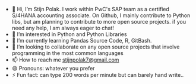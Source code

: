 - 👋 Hi, I’m Stijn Polak. I work within PwC's SAP team as a certified S/4HANA accounting associate.
On Github, I mainly contribute to Python libs, but am planning to contribute to more open source projects. if you need any help, I am always eager to chat!
- 👀 I’m interested in Python and Python Libraries
- 🌱 I’m currently learning Pandas Source Code, R, GitBash.
- 💞️ I’m looking to collaborate on any open source projects that involve programming in the most common languages
- 📫 How to reach me stijnpolak7@gmail.com
- 😄 Pronouns: whatever you prefer
- ⚡ Fun fact: can type 200 words per minute but can barely hand write..

<!---
Stinna1996/Stinna1996 is a ✨ special ✨ repository because its `README.md` (this file) appears on your GitHub profile.
You can click the Preview link to take a look at your changes.
--->
